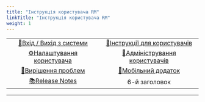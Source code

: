 ```yaml
---
title: "Інструкція користувача RM"
linkTitle: "Інструкція користувача RM"
weight: 1
---
```


| | |
|:-:|:--:|
| [ 🔐Вхід / Вихід з системи](/docs/login_logout/)     | [📜Інструкції для користувачів](/docs/user_manual/um_toc) |
| [ ⚙️Налаштування користувача](/docs/user_settings) | [👥Адміністрування користувачів](/docs/user_administration/)                                            |
| [🙋Вирішення проблем](/docs/troubleshooting/)         | [📱Мобільний додаток](/docs/mobeileapp/)                   |
| [ 📚Release Notes](/docs/releasenotes/releasenotes/) | 6-й заголовок                                          |
---
